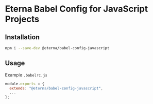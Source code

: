 # Eterna Babel Config for JavaScript Projects

## Installation

```bash
npm i --save-dev @eterna/babel-config-javascript
```

## Usage

Example `.babelrc.js`

```javascript
module.exports = {
  extends: "@eterna/babel-config-javascript",
  ...
};
```
